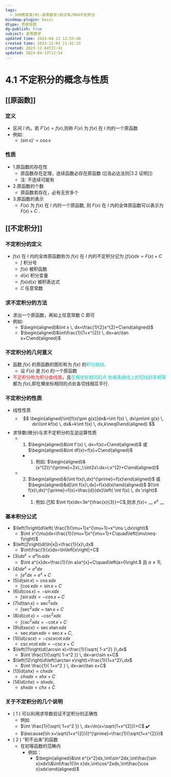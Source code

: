```yaml
---
tags:
  - 300教育类/01-高等数学/知识库/004不定积分
mindmap-plugin: basic
dtype: 思维导图
dg-publish: true
subject: 高等数学
updated time: 2024-04-13 12:53:49
created time: 2023-12-04 21:41:15
created: 2023-12-04T21:41
updated: 2024-04-13T12:54
---
```


# 4.1 不定积分的概念与性质

## [[原函数]]

### 定义
- 区间 $I$ 内，若 $F'(x)=f(x)$,则称 $F(x)$ 为 $f(x)$ 在 $I$ 内的一个原函数
- 例如:
    - $(\sin x)'=\cos x$

### 性质
- 1.原函数的存在性
    - 原函数存在定理，连续函数必存在原函数 ([[洛必达法则|3.2 证明]])
    - 注: 不连续可能有
- 2.原函数的个数
    - 原函数若存在，必有无穷多个
- 3.原函数的表示
    - $F (x)$ 为 $f(x)$ 在 $I$ 内的一个原函数, 则 $F(x)$ 在 $I$ 内的全体原函数可以表示为 $F (x) + C$ .

## [[不定积分]]

### 不定积分的定义
- $f (x)$ 在 $I$ 内的全体原函数称为 $f (x)$ 在 $I$ 内的不定积分记为 $\int {f(x)dx}=F(x)+C$
    - $\int$ 积分号
    - $f(x)$ 被积函数
    - $d(x)$ 积分变量
    - $f(x)d(x)$ 被积表达式
    - $C$ 任意常数

### 求不定积分的方法
- 求出一个原函数，再如上任意常数 C 即可
- 例如:
    - $\begin{aligned}&\int x \, dx=\frac{1}{2}x^{2}+C\end{aligned}$
    - $\begin{aligned}&\int\frac{1}{1+x^{2}} \, dx=arc\tan x+C\end{aligned}$

### 不定积分的几何意义
- 函数 $f(x)$ 的原函数的图形称为 $f(x)$ 的<font color=#13C6C3>积分曲线</font>.
    - 设 $F(x)$ 是 $f(x)$ 的一个原函数
- <font color=#ed1c24>不定积分称为积分曲线族</font>，且<font color=#13C6C3>在横坐标相同的点</font><font color=#13C6C3> 处每条曲线上的切线斜率相等</font>都为 $f(x)$,即在横坐标相同的点处各切线相互平行.

### 不定积分的性质
- 线性性质
	- $$
\begin{aligned}\int[f(x)\pm g(x)]dx&=\int f(x) \, dx\pm\int g(x) \, dx\\\int kf(x) \, dx&=k\int f(x) \, dx,k\neq0\end{aligned}
$$
- 求导数(微分)与求不定积分的互逆运算性质
	- 1. $\begin{aligned}&\int f'(x) \, dx=f(x)+C\end{aligned}$ 或 $\begin{aligned}&\int df(x)=f(x)+C\end{aligned}$
		- 1. 例如: $\begin{aligned}&(x^{2})^{\prime}=2x\:,\:\int2x\:dx=\:x^{2}+C\end{aligned}$
	- 2. $\begin{aligned}&(\int f(x)\,dx)^{\prime}=f(x)\end{aligned}$ 或 $\begin{aligned}&d[\int f(x)\,dx]=f(x)d(x)\end{aligned}$
	   $(\int f(x)\,dx)^{\prime}=f(x)=\frac{d}{dx}\left( \int f(x) \, dx \right)$
		- 1. 例如:己知 $\int f(x)dx=3e^{\frac{x}{3}}+C$,则求 $f(x)=$ __ $e^x$ __

### 基本积分公式
- $\left(1\right)d\left(  \frac{1}{\mu+1}x^{\mu+1}=x^\mu \,dx\right)$
    - $\int x^{\mu}dx=\frac{1}{\mu+1}x^{\mu+1}+C\quad\left(\mu\neq-1\right)$
- $\left(2\right)d(\ln|x|)=\frac{1}{x}\,dx$
    - $\int\frac{1}{x}dx=\ln\left|x\right|+C$
- $\left(3\right)da^{x}=a^{x}\ln adx$
    - $\int a^{x}dx=\frac{1}{\ln a}a^{x}+C\quad\left(a>0\right.$ 且 $a\neq1)$,
- $\left(4\right)de^{x}=e^{x}dx$
    - $\int e^{x}dx=e^{x}+C$
- $\left(5\right)d\left(\sin x\right)=\cos xdx$
    - $\int\cos xdx=\sin x+C$
- $\left(6\right)d\left(\cos x\right)=-\sin xdx$
    - $\int\sin xdx=-\cos x+C$
- $\left(7\right)d\left(\tan x\right)=\sec^{2}xdx$
    - $\int\sec^{2}xdx=\tan x+C$
- $\left(8\right)d\left(\cot x\right)=-\csc^{2}xdx$
    - $\int\csc^{2}xdx=-\cot x+C$
- $\left(9\right)d\left(secx\right)=\sec x\tan xdx$
    - $\sec x\tan xdx=\sec x+C$,
- $\left(10\right)d\left(cscx\right)=-cscx\cot xdx$
    - $\csc x\cot xdx=-\csc x+C$
- $\left(11\right)d(\arcsin x)=\frac{1}{\sqrt{ 1-x^2} }\,dx$
    - $\int \frac{1}{\sqrt{ 1-x^2 }} \, dx=arc\sin x+C$
- $\left(12\right)d\left(\arctan x\right)=\frac{1}{1+x^2}\,dx$
    - $\int \frac{1}{ 1+x^2 } \, dx=arc\tan x+C$
- $\left(13\right)d\left(shx\right)=chxdx$
    - $chxdx=shx+C$
- $\left(14\right)d\left(chx\right)=shxdx$,
    - $shxdx=chx+C$

### 关于不定积分的几个说明
- ( 1 ) 可以利用求导数验证不定积分的正确性
    - 例如
    - $\int \frac{1}{\sqrt{ 1+x^2 }} \, dx=\ln(x+\sqrt{1+x^{2}})+C$ ✔️
    - $\because[\ln x+\sqrt{1+x^{2}})]^{\prime}=\frac{1}{\sqrt{1+x^{2}}}$
- ( 2 ) “积不出来”的函数
    - 在初等函数的范畴内
        - 例如：
            - $\begin{aligned}&\int e^{x^2}dx,\int\sin^2dx,\int\frac{\sin x}xdx\\&\int\frac1{\ln x}dx,\int\cos^2xdx,\int\frac{\cos x}xdx\end{aligned}$